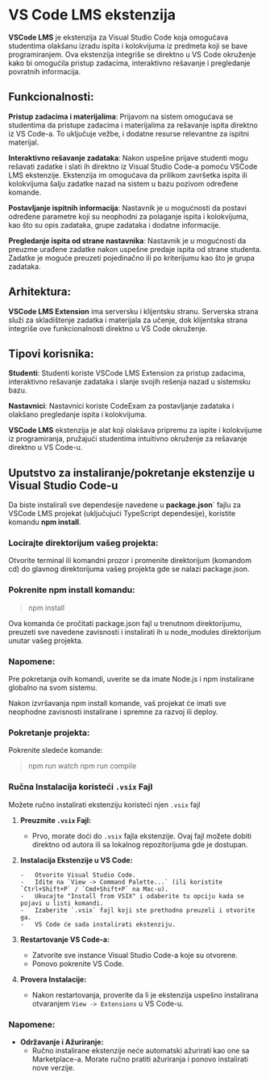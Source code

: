 # VS Code LMS ekstenzija
**VSCode LMS** je ekstenzija za Visual Studio Code koja omogućava studentima olakšanu izradu ispita i kolokvijuma iz predmeta koji se bave programiranjem. Ova ekstenzija integriše se direktno u VS Code okruženje kako bi omogućila pristup zadacima, interaktivno rešavanje i pregledanje povratnih informacija.


## Funkcionalnosti:

**Pristup zadacima i materijalima**: Prijavom na sistem omogućava se studentima da pristupe zadacima i materijalima za rešavanje ispita direktno iz VS Code-a. To uključuje vežbe, i dodatne resurse relevantne za ispitni materijal.

**Interaktivno rešavanje zadataka**: Nakon uspešne prijave studenti mogu rešavati zadatke i slati ih direktno iz Visual Studio Code-a pomoću VSCode LMS ekstenzije. Ekstenzija im omogućava da prilikom završetka ispita ili kolokvijuma šalju zadatke nazad na sistem u bazu pozivom određene komande.

**Postavljanje ispitnih informacija**: Nastavnik je u mogućnosti da postavi određene parametre koji su neophodni za polaganje ispita i kolokvijuma, kao što su opis zadataka, grupe zadataka i dodatne informacije.

**Pregledanje ispita od strane nastavnika**: Nastavnik je u mogućnosti da preuzme urađene zadatke nakon uspešne predaje ispita od strane studenta. Zadatke je moguće preuzeti pojedinačno ili po kriterijumu kao što je grupa zadataka.
  

## Arhitektura:

**VSCode LMS Extension** ima serversku i klijentsku stranu. Serverska strana služi za skladištenje zadatka i materijala za učenje, dok klijentska strana integriše ove funkcionalnosti direktno u VS Code okruženje.

## Tipovi korisnika:

**Studenti**: Studenti koriste VSCode LMS Extension za pristup zadacima, interaktivno rešavanje zadataka i slanje svojih rešenja nazad u sistemsku bazu.

**Nastavnici**: Nastavnici koriste CodeExam za postavljanje zadataka i olakšano pregledanje ispita i kolokvijuma.

**VSCode LMS** ekstenzija je alat koji olakšava pripremu za ispite i kolokvijume iz programiranja, pružajući studentima intuitivno okruženje za rešavanje direktno u VS Code-u.

## Uputstvo za instaliranje/pokretanje ekstenzije u Visual Studio Code-u

Da biste instalirali sve dependesije navedene u **package.json**` fajlu za VSCode LMS projekat (uključujući TypeScript dependesije), koristite komandu  **npm install**. 

### Locirajte direktorijum vašeg projekta:

Otvorite terminal ili komandni prozor i promenite direktorijum (komandom cd) do glavnog direktorijuma vašeg projekta gde se nalazi package.json.

### Pokrenite npm install komandu:
> npm install

Ova komanda će pročitati package.json fajl u trenutnom direktorijumu, preuzeti sve navedene zavisnosti i instalirati ih u node_modules direktorijum unutar vašeg projekta.

### Napomene:
Pre pokretanja ovih komandi, uverite se da imate Node.js i npm instalirane globalno na svom sistemu.

Nakon izvršavanja npm install komande, vaš projekat će imati sve neophodne zavisnosti instalirane i spremne za razvoj ili deploy.

### Pokretanje projekta: 
Pokrenite sledeće komande:
>npm run watch
>npm run compile
### Ručna Instalacija koristeći `.vsix` Fajl
Možete ručno instalirati ekstenziju koristeći njen `.vsix` fajl
1.  **Preuzmite `.vsix` Fajl:**
    
    -   Prvo, morate doći do `.vsix` fajla ekstenzije. Ovaj fajl možete dobiti direktno od autora ili sa lokalnog repozitorijuma gde je dostupan.
2.  **Instalacija Ekstenzije u VS Code:**
    
	    -   Otvorite Visual Studio Code.
	    -   Idite na `View -> Command Palette...` (ili koristite `Ctrl+Shift+P` / `Cmd+Shift+P` na Mac-u).
	    -   Ukucajte "Install from VSIX" i odaberite tu opciju kada se pojavi u listi komandi.
	    -   Izaberite `.vsix` fajl koji ste prethodno preuzeli i otvorite ga.
	    -   VS Code će sada instalirati ekstenziju.
3.  **Restartovanje VS Code-a:**
    
    -   Zatvorite sve instance Visual Studio Code-a koje su otvorene.
    -   Ponovo pokrenite VS Code.
4.  **Provera Instalacije:**

    -   Nakon restartovanja, proverite da li je ekstenzija uspešno instalirana otvaranjem `View -> Extensions` u VS Code-u.
### Napomene:

-   **Održavanje i Ažuriranje:**
    -   Ručno instalirane ekstenzije neće automatski ažurirati kao one sa Marketplace-a. Morate ručno pratiti ažuriranja i ponovo instalirati nove verzije.
